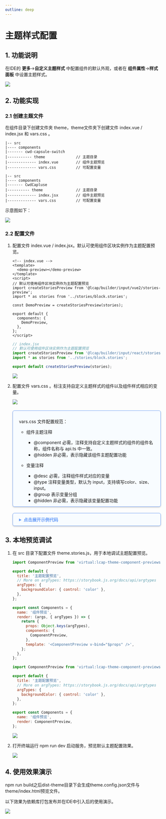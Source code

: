```yaml
---
outline: deep
---
```


<script setup>
import { VTCodeGroup, VTCodeGroupTab } from '../../.vitepress/components'
</script>

# 主题样式配置

## 1. 功能说明

在IDE的 **更多**->**自定义主题样式** 中配置组件的默认外观，或者在 **组件属性**->**样式面板** 中设置主题样式。

<img src="../../images/zhutiyangshipeizhi_202411211429_1.png" class="imgStyle" style="" />

## 2. 功能实现

### 2.1 创建主题文件

在组件目录下创建文件夹 theme，theme文件夹下创建文件 index.vue / index.jsx 和 vars.css 。

<VTCodeGroup>
  <VTCodeGroupTab label="Vue2">

  ```
  |-- src
  |---- components
  |------- cwd-capsule-switch
  |----------- theme              // 主题目录
  |------------- index.vue        // 组件主题预览
  |------------- vars.css         // 可配置变量
  ```

  </VTCodeGroupTab>
  <VTCodeGroupTab label="React">

  ```
  |-- src
  |---- components
  |------- CwdCapluse
  |---------- theme               // 主题目录
  |------------- index.jsx        // 组件主题预览
  |------------- vars.css         // 可配置变量
  ```

  </VTCodeGroupTab>
</VTCodeGroup>

示意图如下：

<img src="../../images/zhutiyangshipeizhi_202411211429_2.png" class="imgStyle" style="" />

### 2.2 配置文件

1.  配置文件 index.vue / index.jsx。默认可使用组件区块实例作为主题配置预览。

    <VTCodeGroup>
      <VTCodeGroupTab label="Vue2">

      ```vue
      <!-- index.vue -->
      <template>
        <demo-preview></demo-preview>
      </template>
      <script>
      // 默认可使用组件区块实例作为主题配置预览
      import createStoriesPreview from '@lcap/builder/input/vue2/stories-preview';
      import * as stories from '../stories/block.stories';

      const DemoPreview = createStoriesPreview(stories);

      export default {
        components: {
          DemoPreview,
        },
      };
      </script>
      ```


      </VTCodeGroupTab>
      <VTCodeGroupTab label="React">

      ```typescript
      // index.jsx
      // 默认可使用组件区块实例作为主题配置预览
      import createStoriesPreview from '@lcap/builder/input/react/stories-preview';
      import * as stories from '../stories/block.stories';

      export default createStoriesPreview(stories);
      ```

      </VTCodeGroupTab>
    </VTCodeGroup>

    <img src="../../images/zhutiyangshipeizhi_202411211429_3.png" class="imgStyle" style="" />


2.  配置文件 vars.css 。标注支持自定义主题样式的组件以及组件样式相应的变量。

    <img src="../../images/zhutiyangshipeizhi_202411211429_4.png" class="imgStyle" style="" />

    <div class="highlight">

    vars.css 文件配置规范：

    - 组件主题注释

        - @component 必需，注释支持自定义主题样式的组件的组件名称，组件名称与 api.ts 中一致。
        - @hidden 非必需，表示隐藏该组件主题配置功能
    - 变量注释

        - @desc 必需，注释组件样式对应的变量
        - @type 注释变量类型，默认为 input，支持填写color、size、input。
        - @group 表示变量分组
        - @hidden 非必需，表示隐藏该变量配置功能

    </div>

    <details>
        <summary title="点击展开示例代码">
            点击展开示例代码
        </summary>

    ```css
    /**
    * @component cwd-capsule
    */
    .cwd-capsule {
    /**
    * @desc 背景颜色
    * @type color
    */
    --cwd-capsule-background-color: rgb(236, 236, 236);

    /**
    * @desc 背景颜色(选中态)
    * @type color
    */
    --cwd-capsule-background-color-active: #fff;

    /**
    * @desc 字体颜色
    * @type color
    */
    --cwd-capsule-color: #666;

    /**
    * @desc 字体颜色(选中态)
    * @type color
    */
    --cwd-capsule-color-active: #333;

    /**
    * @desc 字体大小
    * @type input
    */
    --cwd-capsule-font-size: 14px;
    }
    ```

    </details>


## 3. 本地预览调试

1.  在 src 目录下配置文件 theme.stories.js，用于本地调试主题配置预览。

    <VTCodeGroup>
    <VTCodeGroupTab label="Vue2">

    ```javascript
    import ComponentPreview from 'virtual:lcap-theme-component-previews.js';

    export default {
      title: '主题配置预览',
      // More on argTypes: https://storybook.js.org/docs/api/argtypes
      argTypes: {
        backgroundColor: { control: 'color' },
      },
    };

    export const Components = {
      name: '组件预览',
      render: (args, { argTypes }) => {
        return {
          props: Object.keys(argTypes),
          components: {
            ComponentPreview,
          },
          template: '<ComponentPreview v-bind="$props" />',
        };
      },
    };
    ```

    </VTCodeGroupTab>
    <VTCodeGroupTab label="React">

    ```javascript
    import ComponentPreview from 'virtual:lcap-theme-component-previews.js';

    export default {
      title: '主题配置预览',
      // More on argTypes: https://storybook.js.org/docs/api/argtypes
      argTypes: {
        backgroundColor: { control: 'color' },
      },
    };

    export const Components = {
      name: '组件预览',
      render: ComponentPreview,
    };
    ```

    </VTCodeGroupTab>
    </VTCodeGroup>
    <img src="../../images/zhutiyangshipeizhi_202411211429_5.png" class="imgStyle" style="" />
2.  打开终端运行 npm run dev 启动服务，预览默认主题配置效果。

    <img src="../../images/zhutiyangshipeizhi_202411211429_6.png" class="imgStyle" style="" />

## 4. 使用效果演示

npm run build之后dist-theme目录下会生成theme.config.json文件与theme/index.html预览文件。

以下效果为依赖库打包发布并在IDE中引入后的使用演示。

<img src="../../images/zhutiyangshipeizhi_202411211429_7.gif" class="imgStyle" style="" />


<style>
 .highlight {
      border: 1px solid #679CF8; /* 添加边框 */
      border-radius: 6px;
      background-color: #F8FCFF; /* 添加底色 */
      padding: 10px 20px 10px 20px;
      margin-bottom:20px;
      margin-top:20px;
      box-shadow: 0 2px 4px rgba(0, 0, 0, 0.2);
  }
 details {
      border: 1px solid #679CF8; /* 添加边框 */
      border-radius: 6px;
      background-color: #F8FCFF; /* 添加底色 */
      padding: 10px 40px 10px 40px;
      box-shadow: 0 2px 4px rgba(0, 0, 0, 0.2);
  }
 details summary {  
    margin: 0 0 0 -20px;
    font-weight: bold;
    color: #679CF8;
    cursor: pointer;
  }
</style>
